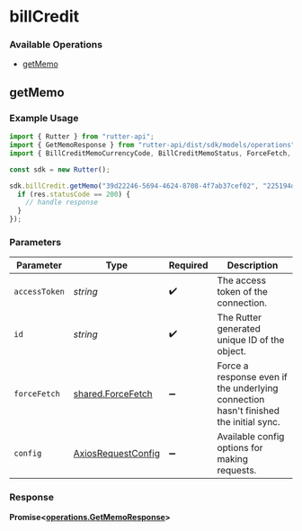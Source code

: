 # billCredit

### Available Operations

* [getMemo](#getmemo)

## getMemo

### Example Usage

```typescript
import { Rutter } from "rutter-api";
import { GetMemoResponse } from "rutter-api/dist/sdk/models/operations";
import { BillCreditMemoCurrencyCode, BillCreditMemoStatus, ForceFetch, Platform } from "rutter-api/dist/sdk/models/shared";

const sdk = new Rutter();

sdk.billCredit.getMemo("39d22246-5694-4624-8708-4f7ab37cef02", "225194db-5541-40ad-8669-af90a26c7cdc", ForceFetch.False).then((res: GetMemoResponse) => {
  if (res.statusCode == 200) {
    // handle response
  }
});
```

### Parameters

| Parameter                                                                            | Type                                                                                 | Required                                                                             | Description                                                                          |
| ------------------------------------------------------------------------------------ | ------------------------------------------------------------------------------------ | ------------------------------------------------------------------------------------ | ------------------------------------------------------------------------------------ |
| `accessToken`                                                                        | *string*                                                                             | :heavy_check_mark:                                                                   | The access token of the connection.                                                  |
| `id`                                                                                 | *string*                                                                             | :heavy_check_mark:                                                                   | The Rutter generated unique ID of the object.                                        |
| `forceFetch`                                                                         | [shared.ForceFetch](../../models/shared/forcefetch.md)                               | :heavy_minus_sign:                                                                   | Force a response even if the underlying connection hasn't finished the initial sync. |
| `config`                                                                             | [AxiosRequestConfig](https://axios-http.com/docs/req_config)                         | :heavy_minus_sign:                                                                   | Available config options for making requests.                                        |


### Response

**Promise<[operations.GetMemoResponse](../../models/operations/getmemoresponse.md)>**

